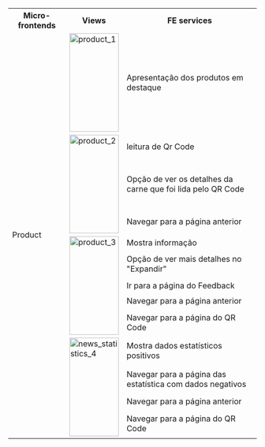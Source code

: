 
<table>
  <tr>
    <th>Micro-frontends</th>
    <th>Views</th>
    <th>FE services</th>
  </tr>
  <tr>
    <td rowspan="16">Product</td>
    <td rowspan="1"><img src="../image/Product_1.png" alt="product_1" width="100" height="200"></td>
    <td>Apresentação dos produtos em destaque</td>
  </tr>
    <td rowspan="3"><img src="../image/Product_2.png" alt="product_2" width="100" height="200"></td>
    <td>leitura de Qr Code</td>
  </tr>
  <tr>
    <td>Opção de ver os detalhes da carne que foi lida pelo QR Code </td>
  </tr>
  <tr>
    <td>Navegar para a página anterior</td>
  </tr>
   </tr>
    <td rowspan="5"><img src="../image/Product_3.png" alt="product_3" width="100" height="200"></td>
    <td>Mostra informação</td>
  </tr>
  <tr>
    <td>Opção de ver mais detalhes no "Expandir"</td>
  </tr>
   <tr>
    <td>Ir para a página do Feedback</td>
  </tr>
  <tr>
    <td>Navegar para a página anterior</td>
  </tr>
  <tr>
    <td>Navegar para a página do QR Code</td>
  </tr> 
    <td rowspan="4"><img src="../image/News&Statistics_4.png" alt="news_statistics_4" width="100" height="200"></td>
    <td>Mostra dados estatísticos positivos</td>
  </tr>
  <tr>
    <td>Navegar para a página das estatística com dados negativos</td>
  </tr>
  <tr>
    <td>Navegar para a página anterior</td>
  </tr>
  <tr>
    <td>Navegar para a página do QR Code</td>
  </tr> 
</table>
